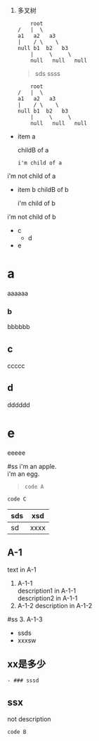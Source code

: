 1. 多叉树  
    ```
        root
    /   |  \
    a1   a2   a3
    |    / \    \
    null b1  b2   b3
        |     \     \
        null   null   null
    ```
    
    > sds
    > ssss

    ```
        root
    /   |  \
    a1   a2   a3
    |    / \    \
    null b1  b2   b3
        |     \     \
        null   null   null
    ```

- item a<space><space>

    childB of a

  ```
  i'm child of a
  ```

i'm not child of a

- item b
    childB of b

    i'm child of b


i'm not child of b


- c
   - d
 - e

# a   
aaaaaa

### b 
bbbbbb
## c  
ccccc
## d 
dddddd 
# e   
eeeee

#ss
i'm an apple.     
i'm an egg.       
> ```             
> code A           
> ```      
```
code C
```

|sds|xsd|
|--|:--:|
|sd|xxxx|

 ## A-1             
                  
text in A-1       
                  
1. A-1-1           
description1 in A-1-1   
description2 in A-1-1
2. A-1-2
description in A-1-2

#ss
3. A-1-3

 - ssds  
  - xxxsw 
## xx是多少
    - ### sssd

## ssx
not description

~~~
code B
~~~

